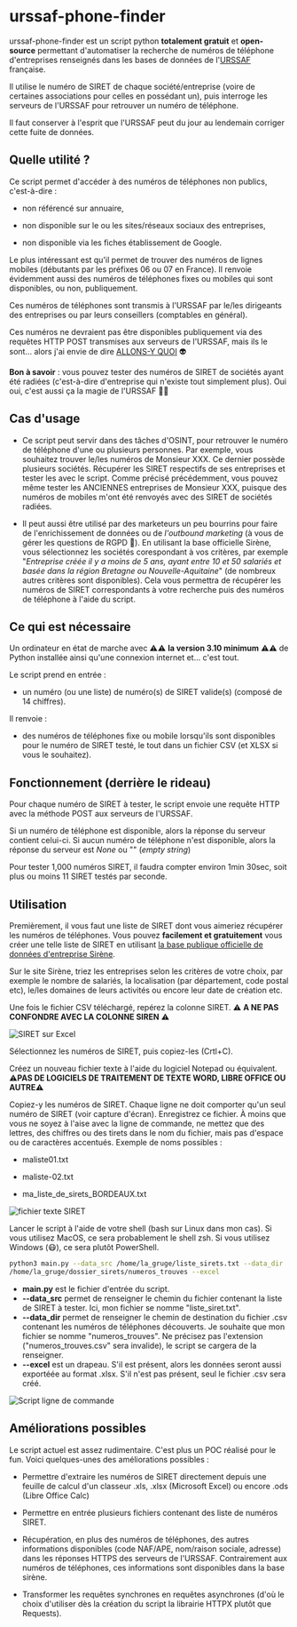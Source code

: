 # urssaf-phone-finder


urssaf-phone-finder est un script python **totalement gratuit** et **open-source** permettant d'automatiser la recherche de numéros de téléphone d'entreprises renseignés dans les bases de données de l'[URSSAF](https://www.urssaf.fr) française.


Il utilise le numéro de SIRET de chaque société/entreprise (voire de certaines associations pour celles en possédant un), puis interroge les serveurs de l'URSSAF pour retrouver un numéro de téléphone.

Il faut conserver à l'esprit que l'URSSAF peut du jour au lendemain corriger cette fuite de données.


## Quelle utilité ?


Ce script permet d'accéder à des numéros de téléphones non publics, c'est-à-dire :


* non référencé sur annuaire,

* non disponible sur le ou les sites/réseaux sociaux des entreprises,

* non disponible via les fiches établissement de Google.



Le plus intéressant est qu'il permet de trouver des numéros de lignes mobiles (débutants par les préfixes 06 ou 07 en France). Il renvoie évidemment aussi des numéros de téléphones fixes ou mobiles qui sont disponibles, ou non, publiquement.


Ces numéros de téléphones sont transmis à l'URSSAF par le/les dirigeants des entreprises ou par leurs conseillers (comptables en général).


Ces numéros ne devraient pas être disponibles publiquement via des requêtes HTTP POST transmises aux serveurs de l'URSSAF, mais ils le sont... alors j'ai envie de dire [ALLONS-Y QUOI](https://youtu.be/PzyDHTHBFFM) 👽

**Bon à savoir** : vous pouvez tester des numéros de SIRET de sociétés ayant été radiées (c'est-à-dire d'entreprise qui n'existe tout simplement plus). Oui oui, c'est aussi ça la magie de l'URSSAF 🧙‍♂️

## Cas d'usage

* Ce script peut servir dans des tâches d'OSINT, pour retrouver le numéro de téléphone d'une ou plusieurs personnes. Par exemple, vous souhaitez trouver le/les numéros de Monsieur XXX. Ce dernier possède plusieurs sociétés. Récupérer les SIRET respectifs de ses entreprises et tester les avec le script. Comme précisé précédemment, vous pouvez même tester les ANCIENNES entreprises de Monsieur XXX, puisque des numéros de mobiles m'ont été renvoyés avec des SIRET de sociétés radiées.

* Il peut aussi être utilisé par des marketeurs un peu bourrins pour faire de l'enrichissement de données ou de _l'outbound marketing_ (à vous de gérer les questions de RGPD 🥶). En utilisant la base officielle Sirène, vous sélectionnez les sociétés corespondant à vos critères, par exemple "_Entreprise créée il y a moins de 5 ans, ayant entre 10 et 50 salariés et basée dans la région Bretagne ou Nouvelle-Aquitaine_" (de nombreux autres critères sont disponibles). Cela vous permettra de récupérer les numéros de SIRET correspondants à votre recherche puis des numéros de téléphone à l'aide du script.

## Ce qui est nécessaire


Un ordinateur en état de marche avec ⚠️⚠️ **la version 3.10 minimum** ⚠️⚠️ de Python installée ainsi qu'une connexion internet et... c'est tout.


Le script prend en entrée :


* un numéro (ou une liste) de numéro(s) de SIRET valide(s) (composé de 14 chiffres).



Il renvoie :


* des numéros de téléphones fixe ou mobile lorsqu'ils sont disponibles pour le numéro de SIRET testé, le tout dans un fichier CSV (et XLSX si vous le souhaitez).




## Fonctionnement (derrière le rideau)


Pour chaque numéro de SIRET à tester, le script envoie une requête HTTP avec la méthode POST aux serveurs de l'URSSAF.


Si un numéro de téléphone est disponible, alors la réponse du serveur contient celui-ci. Si aucun numéro de téléphone n'est disponible, alors la réponse du serveur est _None_ ou "" (_empty string_)


Pour tester 1,000 numéros SIRET, il faudra compter environ 1min 30sec, soit plus ou moins 11 SIRET testés par seconde.


## Utilisation


Premièrement, il vous faut une liste de SIRET dont vous aimeriez récupérer les numéros de téléphones. Vous pouvez **facilement et gratuitement** vous créer une telle liste de SIRET en utilisant [la base publique officielle de données d'entreprise Sirène](https://www.sirene.fr/sirene/public/creation-fichier).


Sur le site Sirène, triez les entreprises selon les critères de votre choix, par exemple le nombre de salariés, la localisation (par département, code postal etc), le/les domaines de leurs activités ou encore leur date de création etc.


Une fois le fichier CSV téléchargé, repérez la colonne SIRET. ⚠️ **A NE PAS CONFONDRE AVEC LA COLONNE SIREN** ⚠️

![SIRET sur Excel](/img/liste_excel.png "SIRET sur excel")


Sélectionnez les numéros de SIRET, puis copiez-les (Crtl+C).


Créez un nouveau fichier texte à l'aide du logiciel Notepad ou équivalent. ⚠️**PAS DE LOGICIELS DE TRAITEMENT DE TEXTE WORD, LIBRE OFFICE OU AUTRE**⚠️


Copiez-y les numéros de SIRET. Chaque ligne ne doit comporter qu'un seul numéro de SIRET (voir capture d'écran). Enregistrez ce fichier. À moins que vous ne soyez à l'aise avec la ligne de commande, ne mettez que des lettres, des chiffres ou des tirets dans le nom du fichier, mais pas d'espace ou de caractères accentués. Exemple de noms possibles :


* maliste01.txt

* maliste-02.txt

* ma_liste_de_sirets_BORDEAUX.txt

![fichier texte SIRET](/img/liste_texte.png "SIRET fichier texte")


Lancer le script à l'aide de votre shell (bash sur Linux dans mon cas). Si vous utilisez MacOS, ce sera probablement le shell zsh. Si vous utilisez Windows (😷), ce sera plutôt PowerShell.

```bash
python3 main.py --data_src /home/la_gruge/liste_sirets.txt --data_dir 
/home/la_gruge/dossier_sirets/numeros_trouves --excel
```


* __main.py__ est le fichier d'entrée du script.
* __--data_src__ permet de renseigner le chemin du fichier contenant la liste de SIRET à tester. Ici, mon fichier se nomme "liste_siret.txt".
* __--data_dir__ permet de renseigner le chemin de destination du fichier .csv contenant les numéros de téléphones découverts. Je souhaite que mon fichier se nomme "numeros_trouves". Ne précisez pas l'extension ("numeros_trouves.csv" sera invalide), le script se cargera de la renseigner.
* __--excel__ est un drapeau. S'il est présent, alors les données seront aussi exportéée au format .xlsx. S'il n'est pas présent, seul le fichier .csv sera créé.

![Script ligne de commande](/img/script_cli.png "Script Bash")

## Améliorations possibles


Le script actuel est assez rudimentaire. C'est plus un POC réalisé pour le fun. Voici quelques-unes des améliorations possibles :


* Permettre d'extraire les numéros de SIRET directement depuis une feuille de calcul d'un classeur .xls, .xlsx (Microsoft Excel) ou encore .ods (Libre Office Calc)

* Permettre en entrée plusieurs fichiers contenant des liste de numéros SIRET.

* Récupération, en plus des numéros de téléphones, des autres informations disponibles (code NAF/APE, nom/raison sociale, adresse) dans les réponses HTTPS des serveurs de l'URSSAF. Contrairement aux numéros de téléphones, ces informations sont disponibles dans la base sirène.

* Transformer les requêtes synchrones en requêtes asynchrones (d'où le choix d'utiliser dès la création du script la librairie HTTPX plutôt que Requests).
